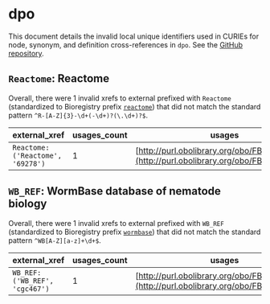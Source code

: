 # dpo

This document details the invalid local unique identifiers used in CURIEs
for node, synonym, and definition cross-references in `dpo`. See the [GitHub repository](https://github.com/FlyBase/drosophila-phenotype-ontology).


## `Reactome`: Reactome

Overall, there were 1 invalid
xrefs to external prefixed with `Reactome` (standardized to Bioregistry
prefix [`reactome`](https://bioregistry.io/reactome)) that
did not match the standard pattern `^R-[A-Z]{3}-\d+(-\d+)?(\.\d+)?$`.

| external_xref                    |   usages_count | usages                                                                                     |
|----------------------------------|----------------|--------------------------------------------------------------------------------------------|
| `Reactome:('Reactome', '69278')` |              1 | [http://purl.obolibrary.org/obo/FBcv_0000432](http://purl.obolibrary.org/obo/FBcv_0000432) |

## `WB_REF`: WormBase database of nematode biology

Overall, there were 1 invalid
xrefs to external prefixed with `WB_REF` (standardized to Bioregistry
prefix [`wormbase`](https://bioregistry.io/wormbase)) that
did not match the standard pattern `^WB[A-Z][a-z]+\d+$`.

| external_xref                 |   usages_count | usages                                                                                     |
|-------------------------------|----------------|--------------------------------------------------------------------------------------------|
| `WB_REF:('WB_REF', 'cgc467')` |              1 | [http://purl.obolibrary.org/obo/FBcv_0000002](http://purl.obolibrary.org/obo/FBcv_0000002) |

